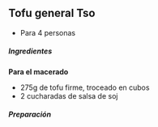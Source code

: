 ## Tofu general Tso

* Para 4 personas

##### Ingredientes

**Para el macerado**
* 275g de tofu firme, troceado en cubos
* 2 cucharadas de salsa de soj

##### Preparación